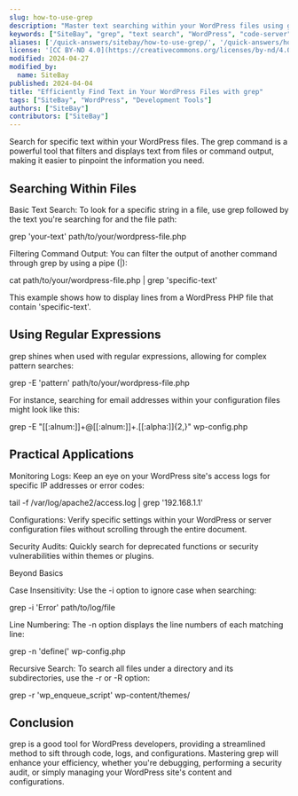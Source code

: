 ```yaml
---
slug: how-to-use-grep
description: "Master text searching within your WordPress files using grep on SiteBay's code-server."
keywords: ["SiteBay", "grep", "text search", "WordPress", "code-server"]
aliases: ['/quick-answers/sitebay/how-to-use-grep/', '/quick-answers/how-to-use-grep/']
license: '[CC BY-ND 4.0](https://creativecommons.org/licenses/by-nd/4.0)'
modified: 2024-04-27
modified_by:
  name: SiteBay
published: 2024-04-04
title: "Efficiently Find Text in Your WordPress Files with grep"
tags: ["SiteBay", "WordPress", "Development Tools"]
authors: ["SiteBay"]
contributors: ["SiteBay"]
---
```



Search for specific text within your WordPress files. The grep command is a powerful tool that filters and displays text from files or command output, making it easier to pinpoint the information you need.

## Searching Within Files

Basic Text Search: To look for a specific string in a file, use grep followed by the text you're searching for and the file path:

grep 'your-text' path/to/your/wordpress-file.php


Filtering Command Output: You can filter the output of another command through grep by using a pipe (|):

cat path/to/your/wordpress-file.php | grep 'specific-text'


This example shows how to display lines from a WordPress PHP file that contain 'specific-text'.

## Using Regular Expressions

grep shines when used with regular expressions, allowing for complex pattern searches:

grep -E 'pattern' path/to/your/wordpress-file.php


For instance, searching for email addresses within your configuration files might look like this:

grep -E "[[:alnum:]]+@[[:alnum:]]+\.[[:alpha:]]{2,}" wp-config.php

## Practical Applications

Monitoring Logs: Keep an eye on your WordPress site's access logs for specific IP addresses or error codes:

tail -f /var/log/apache2/access.log | grep '192.168.1.1'


Configurations: Verify specific settings within your WordPress or server configuration files without scrolling through the entire document.

Security Audits: Quickly search for deprecated functions or security vulnerabilities within themes or plugins.

Beyond Basics

Case Insensitivity: Use the -i option to ignore case when searching:

grep -i 'Error' path/to/log/file


Line Numbering: The -n option displays the line numbers of each matching line:

grep -n 'define(' wp-config.php


Recursive Search: To search all files under a directory and its subdirectories, use the -r or -R option:

grep -r 'wp_enqueue_script' wp-content/themes/

## Conclusion

grep is a good tool for WordPress developers, providing a streamlined method to sift through code, logs, and configurations. Mastering grep will enhance your efficiency, whether you're debugging, performing a security audit, or simply managing your WordPress site's content and configurations.